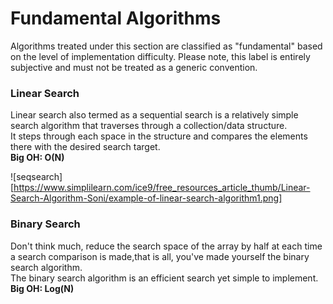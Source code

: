 # Fundamental Algorithms
Algorithms treated under this section are classified as "fundamental" based on the level of implementation 
difficulty. Please note, this label is entirely subjective and must not be treated as a generic convention.
### Linear Search
Linear search also termed as a sequential search is a relatively simple search algorithm that traverses through a collection/data structure.  
It steps through each space in the structure and compares the elements there with the desired search target.  
**Big OH: O(N)**  

![seqsearch][https://www.simplilearn.com/ice9/free_resources_article_thumb/Linear-Search-Algorithm-Soni/example-of-linear-search-algorithm1.png]

### Binary Search
Don't think much, reduce the search space of the array by half at each time
a search comparison is made,that is all, you've made yourself the binary search algorithm.  
The binary search algorithm is an efficient search yet simple to implement.  
**Big OH: Log(N)** 